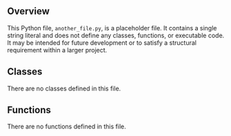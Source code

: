 ## Overview

This Python file, `another_file.py`, is a placeholder file. It contains a single string literal and does not define any classes, functions, or executable code. It may be intended for future development or to satisfy a structural requirement within a larger project.

## Classes

There are no classes defined in this file.

## Functions

There are no functions defined in this file.